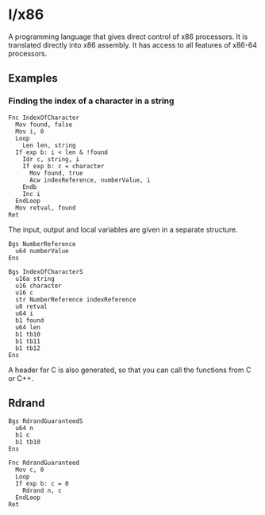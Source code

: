 # I/x86

A programming language that gives direct control of x86 processors. It is translated directly into x86 assembly. It has access to all features of x86-64 processors.

## Examples

### Finding the index of a character in a string
```
Fnc IndexOfCharacter
  Mov found, false
  Mov i, 0
  Loop
    Len len, string
  If exp b: i < len & !found
    Idr c, string, i
    If exp b: c = character
      Mov found, true
      Acw indexReference, numberValue, i
    Endb
    Inc i
  EndLoop
  Mov retval, found
Ret
```

The input, output and local variables are given in a separate structure.

```
Bgs NumberReference
  u64 numberValue
Ens

Bgs IndexOfCharacterS
  u16a string
  u16 character
  u16 c
  str NumberReference indexReference
  u8 retval
  u64 i
  b1 found
  u64 len
  b1 tb10
  b1 tb11
  b1 tb12
Ens
```

A header for C is also generated, so that you can call the functions from C or C++.



## Rdrand

```
Bgs RdrandGuaranteedS
  u64 n
  b1 c
  b1 tb10
Ens

Fnc RdrandGuaranteed
  Mov c, 0
  Loop
  If exp b: c = 0
    Rdrand n, c
  EndLoop
Ret
```


